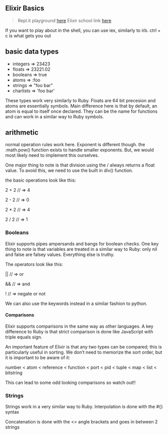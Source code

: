 ## Elixir Basics

> Repl.it playground [here](https://replit.com/@EdwardHeaver/LearningPlaygorund#main.exs)
> Elixir school link [here](https://elixirschool.com/en/)

If you want to play about in the shell, you can use iex, similarly to irb. ctrl + c is what gets you out

## basic data types

- integers => 23423
- floats => 23221.02
- booleans => true
- atoms => :foo
- strings => "foo bar"
- charlists => 'foo bar'

These types work very similarly to Ruby. Floats are 64 bit precesion and atoms are essentially symbols. Main difference here is that by default, an atom is equal to itself once declared. They can be the name for functions and can work in a similar way to Ruby symbols.


## arithmetic

normal operation rules work here. Exponent is different though. the :math.pow() function exists to handle smaller exponents. But, we would most likely need to implement this ourselves.

One major thing to note is that division using the / always returns a float value. To avoid this, we need to use the built in div() function.

the basic operations look like this:

2 + 2 // => 4

2 - 2 // => 0

2 * 2 // => 4

2 / 2 // => 1


### Booleans

Elixir supports pipes ampersands and bangs for boolean checks. One key thing to note is that variables are treated in a similar way to Ruby: only nil and false are falsey values. Everything else is truthy.

The operators look like this:

|| // => or

&& // => and

! // => negate or not

We can also use the keywords instead in a similar fashion to python.

#### Comparisons

Elixir supports comparisons in the same way as other languages. A key difference to Ruby is that strict comparison is done like JavaScript with triple equals sign.

An important feature of Elixir is that any two types can be compared; this is particularly useful in sorting. We don’t need to memorize the sort order, but it is important to be aware of it:

number < atom < reference < function < port < pid < tuple < map < list < bitstring

This can lead to some odd looking comparisons so watch out!!


### Strings

Strings work in a very similar way to Ruby. Interpolation is done with the #{} syntax

Concatenation is done with the <> angle brackets and goes in between 2 strings



